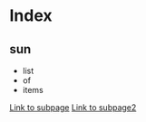 # Index
## sun

* list
* of 
* items

[Link to subpage](/masters/blog?id=dir/test.md)
[Link to subpage2](/masters/blog?id=dir/test2.md)

[arbitrary case-insensitive reference text]: https://www.mozilla.org
[1]: http://slashdot.org
[link text itself]: http://www.reddit.com
